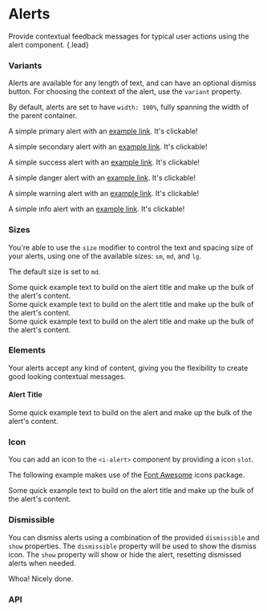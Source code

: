 # Alerts
Provide contextual feedback messages for typical user actions using the alert component. {.lead}

### Variants
Alerts are available for any length of text, and can have an optional dismiss button. For choosing the context of the alert,
use the `variant` property.

By default, alerts are set to have `width: 100%`, fully spanning the width of the parent container.

<i-code-preview title="Alert Variants" link="https://github.com/inkline/inkline/tree/master/src/components/Alert">

<div class="_margin-bottom-1">
    <i-alert variant="primary">
        <p>A simple primary alert with an <a href="http://inkline.io">example link</a>. It's clickable!</p>
    </i-alert>
</div>
<div class="_margin-bottom-1">
    <i-alert variant="secondary">
        <p>A simple secondary alert with an <a href="http://inkline.io">example link</a>. It's clickable!</p>
    </i-alert>
</div>
<div class="_margin-bottom-1">
    <i-alert variant="success">
        <p>A simple success alert with an <a href="http://inkline.io">example link</a>. It's clickable!</p>
    </i-alert>
</div>
<div class="_margin-bottom-1">
    <i-alert variant="danger">
        <p>A simple danger alert with an <a href="http://inkline.io">example link</a>. It's clickable!</p>
    </i-alert>
</div>
<div class="_margin-bottom-1">
    <i-alert variant="warning">
        <p>A simple warning alert with an <a href="http://inkline.io">example link</a>. It's clickable!</p>
    </i-alert>
</div>
<div>
    <i-alert variant="info">
        <p>A simple info alert with an <a href="http://inkline.io">example link</a>. It's clickable!</p>
    </i-alert>
</div>

<template slot="html">

~~~html
<i-alert variant="primary">
    <p>A simple primary alert with an <a href="http://inkline.io">example link</a>. It's clickable!</p>
</i-alert>
~~~
~~~html
<i-alert variant="secondary">
    <p>A simple secondary alert with an <a href="http://inkline.io">example link</a>. It's clickable!</p>
</i-alert>
~~~
~~~html
<i-alert variant="success">
    <p>A simple success alert with an <a href="http://inkline.io">example link</a>. It's clickable!</p>
</i-alert>
~~~
~~~html
<i-alert variant="danger">
    <p>A simple danger alert with an <a href="http://inkline.io">example link</a>. It's clickable!</p>
</i-alert>
~~~
~~~html
<i-alert variant="warning">
    <p>A simple warning alert with an <a href="http://inkline.io">example link</a>. It's clickable!</p>
</i-alert>
~~~
~~~html
<i-alert variant="info">
    <p>A simple info alert with an <a href="http://inkline.io">example link</a>. It's clickable!</p>
</i-alert>
~~~

</template>
</i-code-preview>

### Sizes
You're able to use the `size` modifier to control the text and spacing size of your alerts, using one of the available sizes: `sm`, `md`, and `lg`. 

The default size is set to `md`.

<i-code-preview title="Alert Sizes" link="https://github.com/inkline/inkline/tree/master/src/components/Alert">

<div class="_margin-bottom-1">
    <i-alert size="sm">
        Some quick example text to build on the alert title and make up the bulk of the alert's content.
    </i-alert>
</div>
<div class="_margin-bottom-1">
    <i-alert size="md">
        Some quick example text to build on the alert title and make up the bulk of the alert's content.
    </i-alert>
</div>
<div>
    <i-alert size="lg">
        Some quick example text to build on the alert title and make up the bulk of the alert's content.
    </i-alert>
</div>

<template slot="html">

~~~html
<i-alert size="sm">
    Some quick example text to build on the alert title and make up the bulk of the alert's content.
</i-alert>
~~~
~~~html
<i-alert size="md">
    Some quick example text to build on the alert title and make up the bulk of the alert's content.
</i-alert>
~~~
~~~html
<i-alert size="lg">
    Some quick example text to build on the alert title and make up the bulk of the alert's content.
</i-alert>
~~~

</template>
</i-code-preview>

### Elements
Your alerts accept any kind of content, giving you the flexibility to create good looking contextual messages.

<i-code-preview title="Alert Elements" link="https://github.com/inkline/inkline/tree/master/src/components/Alert">

<div>
    <i-alert>
        <h4>Alert Title</h4>
        <p>
            Some quick example text to build on the alert and make up the bulk of the alert's content.
        </p>
    </i-alert>
</div>

<template slot="html">

~~~html
<i-alert>
    <h4>Alert Title</h4>
    <p>
        Some quick example text to build on the alert and make up the bulk of the alert's content.
    </p>
</i-alert>
~~~

</template>
</i-code-preview>

### Icon
You can add an icon to the `<i-alert>` component by providing a icon `slot`. 

The following example makes use of the <a href="https://fontawesome.com/how-to-use/on-the-web/using-with/vuejs" rel="nofollow">Font Awesome</a> icons package.

<i-code-preview title="Alert Icon" link="https://github.com/inkline/inkline/tree/master/src/components/Alert">

<i-alert variant="info">
    <template slot="icon"><font-awesome-icon icon="info-circle"></font-awesome-icon></template>
    <p>Some quick example text to build on the alert title and make up the bulk of the alert's content.</p>
</i-alert>

<template slot="html">

~~~html
<i-alert variant="info">
    <template slot="icon"><font-awesome-icon icon="info-circle"></font-awesome-icon></template>
    <p>Some quick example text to build on the alert title and make up the bulk of the alert's content.</p>
</i-alert>
~~~

</template>
</i-code-preview>

### Dismissible
You can dismiss alerts using a combination of the provided `dismissible` and `show` properties. The `dismissible` property will be used to show the dismiss icon. The `show` property will show or hide the alert, resetting dismissed alerts when needed.

<i-code-preview title="Alert Icon" link="https://github.com/inkline/inkline/tree/master/src/components/Alert">

<i-alert dismissible :show="visible" variant="primary">
    <p>Whoa! Nicely done.</p>
</i-alert>

<template slot="html">

~~~html
<i-alert dismissible :show="visible" variant="primary">
    <p>Whoa! Nicely done.</p>
</i-alert>
~~~

</template>
<template slot="js">

~~~js
export default {
  data () {
    return {
      visible: true
    };
  }
}
~~~

</template>
</i-code-preview>

### API

<i-api-preview title="Alert API" markup="i-alert" expanded>
    <template slot="props">
        <table class="table -bordered">
            <thead>
                <tr>
                    <th>Property</th>
                    <th>Description</th>
                    <th>Type</th>
                    <th>Accepted</th>
                    <th>Default</th>
                </tr>
            </thead>
            <tbody>
                <tr>
                    <td>dismissLabel</td>
                    <td>Sets the dismiss lable, replaceable using the <code>dismiss</code> slot.</td>
                    <td><code>String</code></td>
                    <td></td>
                    <td><code>×</code></td>
                </tr>
                <tr>
                    <td>dismissible</td>
                    <td>Sets the alert as dismissible.</td>
                    <td><code>Boolean</code></td>
                    <td><code>true</code>, <code>false</code></td>
                    <td><code>false</code></td>
                </tr>
                <tr>
                    <td>show</td>
                    <td>Sets the dismiss <code>v-model</code> for the alert component. Alert is only visible if show is <code>true</code>.</td>
                    <td><code>Boolean</code></td>
                    <td><code>true</code>, <code>false</code></td>
                    <td><code>true</code></td>
                </tr>
                <tr>
                    <td>size</td>
                    <td>Sets the size of the alert component.</td>
                    <td><code>String</code></td>
                    <td><code>sm</code>, <code>md</code>, <code>lg</code></td>
                    <td><code>md</code></td>
                </tr>
                <tr>
                    <td>variant</td>
                    <td>Sets the color variant of the alert component.</td>
                    <td><code>String</code></td>
                    <td><code>primary</code>, <code>secondary</code>, <code>success</code>, <code>danger</code>, <code>warning</code>, <code>info</code></td>
                    <td><code>primary</code></td>
                </tr>
            </tbody>
        </table>
    </template>
    <template slot="slots">
        <table class="table -bordered _margin-bottom-0">
            <thead>
                <tr>
                    <th>Name</th>
                    <th>Description</th>
                </tr>
            </thead>
            <tbody>
                <tr>
                    <td>default</td>
                    <td>Slot for alert default content.</td>
                </tr>
                <tr>
                    <td>dismiss</td>
                    <td>Slot for alert dismiss button.</td>
                </tr>
                <tr>
                    <td>icon</td>
                    <td>Slot for alert icon.</td>
                </tr>
            </tbody>
        </table>
    </template>
</i-api-preview>